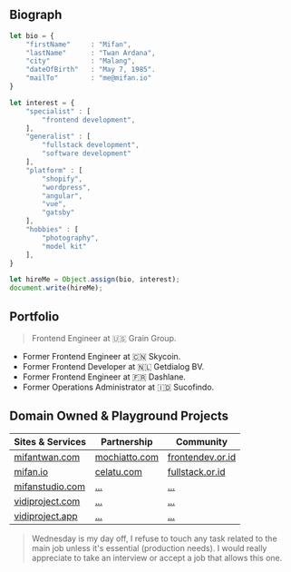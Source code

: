 ## Biograph ##

```js
let bio = {
    "firstName"     : "Mifan",
    "lastName"      : "Twan Ardana",
    "city"          : "Malang",
    "dateOfBirth"   : "May 7, 1985".
    "mailTo"        : "me@mifan.io"
}

let interest = {
    "specialist" : [
        "frontend development",
    ],
    "generalist" : [
        "fullstack development",
        "software development"
    ],
    "platform" : [
        "shopify",
        "wordpress", 
        "angular",
        "vue",
        "gatsby"
    ],
    "hobbies" : [
        "photography",
        "model kit"
    ],
}

let hireMe = Object.assign(bio, interest);
document.write(hireMe);
```


## Portfolio ##
> Frontend Engineer at :us: Grain Group.
- Former Frontend Engineer at :cn: Skycoin.
- Former Frontend Developer at :netherlands: Getdialog BV.
- Former Frontend Engineer at :fr: Dashlane.
- Former Operations Administrator at :indonesia: Sucofindo.

## Domain Owned & Playground Projects ##
| Sites & Services | Partnership | Community |
| ----------------- | ----------------- | ----------------- |
| [mifantwan.com](https://mifantwan.com) | [mochiatto.com](https://mochiatto.com) | [frontendev.or.id](https://frontendev.or.id) |
| [mifan.io](https://mifan.io) | [celatu.com](https://celatu.com) |  [fullstack.or.id](https://fullstack.or.id) |
| [mifanstudio.com](https://mifanstudio.com) | [...]() | [...]() |
| [vidiproject.com](https://vidiproject.com) | [...]() | [...]() |
| [vidiproject.app](https://vidiproject.app) | [...]() | [...]() |


> Wednesday is my day off, I refuse to touch any task related to the main job unless it's essential (production needs). I would really appreciate to take an interview or accept a job that allows this one. 
